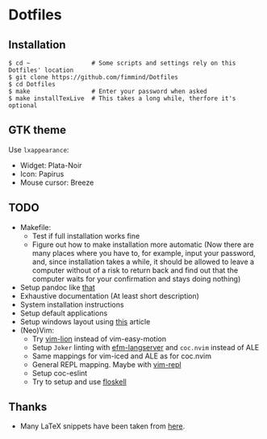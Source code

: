# Dotfiles

## Installation
```shell
$ cd ~                 # Some scripts and settings rely on this Dotfiles' location
$ git clone https://github.com/fimmind/Dotfiles
$ cd Dotfiles
$ make                 # Enter your password when asked
$ make installTexLive  # This takes a long while, therfore it's optional
```

## GTK theme
Use `lxappearance`:
* Widget: Plata-Noir
* Icon: Papirus
* Mouse cursor: Breeze

## TODO
* Makefile:
  * Test if full installation works fine
  * Figure out how to make installation more automatic (Now there are many
    places where you have to, for example, input your password, and, since
    installation takes a while, it should be allowed to leave a computer without
    of a risk to return back and find out that the computer waits for your
    confirmation and stays doing nothing)
* Setup pandoc like [that](https://learnbyexample.github.io/tutorial/ebook-generation/customizing-pandoc/)
* Exhaustive documentation (At least short description)
* System installation instructions
* Setup default applications
* Setup windows layout using [this](https://i3wm.org/docs/layout-saving.html) article
* (Neo)Vim:
  * Try [vim-lion](https://github.com/tommcdo/vim-lion) instead of
    vim-easy-motion
  * Setup `Joker` linting with
    [efm-langserver](https://github.com/mattn/efm-langserver) and `coc.nvim`
    instead of ALE
  * Same mappings for vim-iced and ALE as for coc.nvim
  * General REPL mapping. Maybe with [vim-repl](https://github.com/sillybun/vim-repl)
  * Setup coc-eslint
  * Try to setup and use [floskell](https://github.com/ennocramer/floskell)

## Thanks
* Many LaTeX snippets have been taken from [here](https://github.com/gillescastel/latex-snippets).
